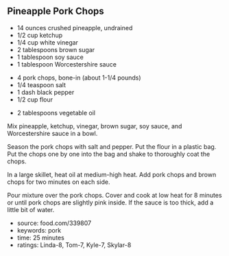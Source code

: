 Pineapple Pork Chops
--------------------

- 14 ounces crushed pineapple, undrained
- 1/2 cup ketchup
- 1/4 cup white vinegar
- 2 tablespoons brown sugar
- 1 tablespoon soy sauce
- 1 tablespoon Worcestershire sauce
<!-- -->
- 4 pork chops, bone-in (about 1-1/4 pounds)
- 1/4 teaspoon salt
- 1 dash black pepper
- 1/2 cup flour
<!-- -->
- 2 tablespoons vegetable oil

Mix pineapple, ketchup, vinegar, brown sugar, soy sauce, and
Worcestershire sauce in a bowl.

Season the pork chops with salt and pepper.  Put the flour in a
plastic bag.  Put the chops one by one into the bag and shake to
thoroughly coat the chops.

In a large skillet, heat oil at medium-high heat.  Add pork chops and
brown chops for two minutes on each side.

Pour mixture over the pork chops.  Cover and cook at low heat for 8
minutes or until pork chops are slightly pink inside.  If the sauce is
too thick, add a little bit of water.

- source: food.com/339807
- keywords: pork
- time: 25 minutes
- ratings: Linda-8, Tom-7, Kyle-7, Skylar-8
